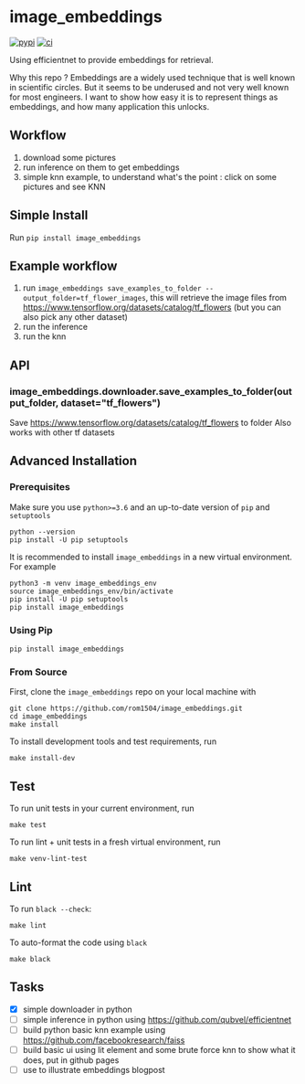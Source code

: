 # image_embeddings
[![pypi](https://img.shields.io/pypi/v/image_embeddings.svg)](https://pypi.python.org/pypi/image_embeddings)
[![ci](https://github.com/rom1504/image_embeddings/workflows/Continuous%20integration/badge.svg)](https://github.com/rom1504/image_embeddings/actions?query=workflow%3A%22Continuous+integration%22)


Using efficientnet to provide embeddings for retrieval.

Why this repo ? Embeddings are a widely used technique that is well known in scientific circles. But it seems to be underused and not very well known for most engineers. I want to show how easy it is to represent things as embeddings, and how many application this unlocks.

## Workflow
1. download some pictures
2. run inference on them to get embeddings
3. simple knn example, to understand what's the point : click on some pictures and see KNN

## Simple Install

Run `pip install image_embeddings`

## Example workflow

1. run `image_embeddings save_examples_to_folder --output_folder=tf_flower_images`, this will retrieve the image files from https://www.tensorflow.org/datasets/catalog/tf_flowers (but you can also pick any other dataset)
2. run the inference
3. run the knn

## API

### image_embeddings.downloader.save_examples_to_folder(output_folder, dataset="tf_flowers")

Save https://www.tensorflow.org/datasets/catalog/tf_flowers to folder
Also works with other tf datasets

## Advanced Installation

### Prerequisites

Make sure you use `python>=3.6` and an up-to-date version of `pip` and
`setuptools`

    python --version
    pip install -U pip setuptools

It is recommended to install `image_embeddings` in a new virtual environment. For
example

    python3 -m venv image_embeddings_env
    source image_embeddings_env/bin/activate
    pip install -U pip setuptools
    pip install image_embeddings

### Using Pip

    pip install image_embeddings

### From Source

First, clone the `image_embeddings` repo on your local machine with

    git clone https://github.com/rom1504/image_embeddings.git
    cd image_embeddings
    make install

To install development tools and test requirements, run

    make install-dev

## Test

To run unit tests in your current environment, run

    make test

To run lint + unit tests in a fresh virtual environment,
run

    make venv-lint-test

## Lint

To run `black --check`:

    make lint

To auto-format the code using `black`

    make black

## Tasks

* [x] simple downloader in python
* [ ] simple inference in python using https://github.com/qubvel/efficientnet
* [ ] build python basic knn example using https://github.com/facebookresearch/faiss
* [ ] build basic ui using lit element and some brute force knn to show what it does, put in github pages
* [ ] use to illustrate embeddings blogpost
